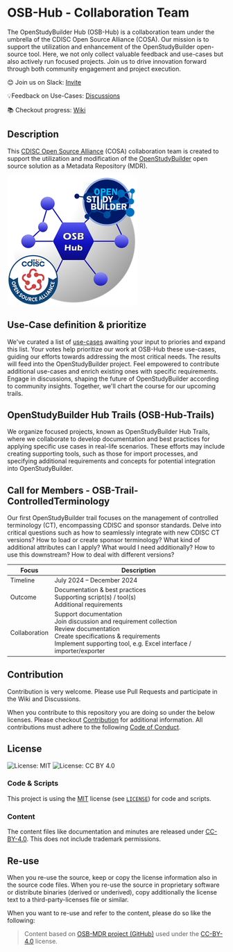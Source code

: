 # OSB-Hub - Collaboration Team

The OpenStudyBuilder Hub (OSB-Hub) is a collaboration team under the umbrella of the CDISC Open Source Alliance (COSA). Our mission is to support the utilization and enhancement of the OpenStudyBuilder open-source tool. Here, we not only collect valuable feedback and use-cases but also actively run focused projects. Join us to drive innovation forward through both community engagement and project execution.

😊 Join us on Slack: [Invite](https://join.slack.com/t/osb-mdr/shared_invite/zt-2iwjqjg76-r0NW6pRH5GnGQQ~~izLc_A)

💡Feedback on Use-Cases: [Discussions](https://github.com/cdisc-org/osb-hub/discussions/categories/use-cases)

📚 Checkout progress: [Wiki](https://github.com/cdisc-org/osb-hub/wiki)

## Description

This [CDISC Open Source Alliance](https://cosa.cdisc.org/) (COSA) collaboration team is created to support the utilization and modification of the [OpenStudyBuilder](https://openstudybuilder.com/) open source solution as a Metadata Repository (MDR). 

![Project Logo](./images/OSB-Hub-Logo_300.png)

## Use-Case definition & prioritize

We've curated a list of [use-cases](https://github.com/cdisc-org/osb-hub/discussions/categories/use-cases) awaiting your input to priories and expand this list. Your votes help prioritize our work at OSB-Hub these use-cases, guiding our efforts towards addressing the most critical needs. The results will feed into the OpenStudyBuilder project. Feel empowered to contribute additional use-cases and enrich existing ones with specific requirements. Engage in discussions, shaping the future of OpenStudyBuilder according to community insights. Together, we'll chart the course for our upcoming trails.

## OpenStudyBuilder Hub Trails (OSB-Hub-Trails)

We organize focused projects, known as OpenStudyBuilder Hub Trails, where we collaborate to develop documentation and best practices for applying specific use cases in real-life scenarios. These efforts may include creating supporting tools, such as those for import processes, and specifying additional requirements and concepts for potential integration into OpenStudyBuilder.

## Call for Members - OSB-Trail-ControlledTerminology

Our first OpenStudyBuilder trail focuses on the management of controlled terminology (CT), encompassing CDISC and sponsor standards. Delve into critical questions such as how to seamlessly integrate with new CDISC CT versions? How to load or create sponsor terminology? What kind of additional attributes can I apply? What would I need additionally? How to use this downstream? How to deal with different versions?

Focus | Description
-- | --
Timeline | July 2024 – December 2024
Outcome	| Documentation & best practices<br/>Supporting script(s) / tool(s)<br/>Additional requirements
Collaboration | Support documentation<br/>Join discussion and requirement collection<br/>Review documentation<br/>Create specifications & requirements<br/>Implement supporting tool, e.g. Excel interface / importer/exporter

## Contribution

Contribution is very welcome. Please use Pull Requests and participate in the Wiki and Discussions.

When you contribute to this repository you are doing so under the below licenses. Please checkout [Contribution](CONTRIBUTING.md) for additional information. All contributions must adhere to the following [Code of Conduct](CODE_OF_CONDUCT.md).

## License

![License: MIT](https://img.shields.io/badge/License-MIT-blue.svg) ![License: CC BY 4.0](https://img.shields.io/badge/License-CC_BY_4.0-blue.svg)

### Code & Scripts

This project is using the [MIT](http://www.opensource.org/licenses/MIT "The MIT License | Open Source Initiative") license (see [`LICENSE`](LICENSE)) for code and scripts.

### Content

The content files like documentation and minutes are released under [CC-BY-4.0](https://creativecommons.org/licenses/by/4.0/). This does not include trademark permissions.

## Re-use

When you re-use the source, keep or copy the license information also in the source code files. When you re-use the source in proprietary software or distribute binaries (derived or underived), copy additionally the license text to a third-party-licenses file or similar.

When you want to re-use and refer to the content, please do so like the following:

> Content based on [OSB-MDR project (GitHub)](https://github.com/cdisc-org/osb-mdr) used under the [CC-BY-4.0](https://creativecommons.org/licenses/by/4.0/) license.





